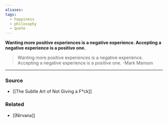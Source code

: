 ```yaml
---
aliases: 
tags:
  - happiness
  - philosophy
  - quote
---
```

**Wanting more positive experiences is a negative experience. Accepting a negative experience is a positive one.**

> Wanting more positive experiences is a negative experience. Accepting a negative experience is a positive one. -Mark Manson

---

### Source
- [[The Subtle Art of Not Giving a F*ck]]

### Related
- [[Nirvana]]